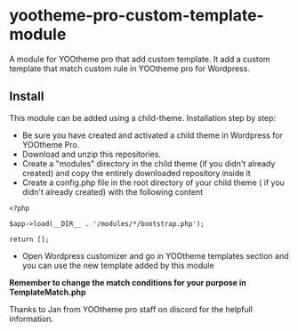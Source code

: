 # yootheme-pro-custom-template-module
A module for YOOtheme pro that add custom template.
It add a custom template that match custom rule in YOOtheme pro for Wordpress.

## Install
This module can be added using a child-theme. Installation step by step:
- Be sure you have created and activated a child theme in Wordpress for YOOtheme Pro.
- Download and unzip this repositories.
- Create a "modules" directory in the child theme (if you didn't already created) and copy the entirely downloaded repository inside it
- Create a config.php file in the root directory of your child theme ( if you didn't already created) with the following content
```
<?php

$app->load(__DIR__ . '/modules/*/bootstrap.php');

return [];
```
- Open Wordpress customizer and go in YOOtheme templates section and you can use the new template added by this module

**Remember to change the match conditions for your purpose in TemplateMatch.php**

Thanks to Jan from YOOtheme pro staff on discord for the helpfull information.
